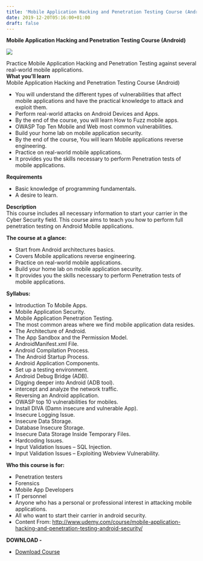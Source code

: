 ```yaml
---
title: 'Mobile Application Hacking and Penetration Testing Course (Android)'
date: 2019-12-20T05:16:00+01:00
draft: false
---
```


**Mobile Application Hacking and Penetration Testing Course (Android)**  

[![](https://1.bp.blogspot.com/-rd1sE-6BNtY/XfxIvNILc9I/AAAAAAAACHQ/aNvAtZCsnGkEzHrMqHFRLPitvkLS062YQCNcBGAsYHQ/s640/Mobile-Application-Hacking-and-Penetration-Testing-Course-Android.jpg)](https://1.bp.blogspot.com/-rd1sE-6BNtY/XfxIvNILc9I/AAAAAAAACHQ/aNvAtZCsnGkEzHrMqHFRLPitvkLS062YQCNcBGAsYHQ/s1600/Mobile-Application-Hacking-and-Penetration-Testing-Course-Android.jpg)

Practice Mobile Application Hacking and Penetration Testing against several real-world mobile applications.  
**What you’ll learn**  
Mobile Application Hacking and Penetration Testing Course (Android)  

*   You will understand the different types of vulnerabilities that affect mobile applications and have the practical knowledge to attack and exploit them.
*   Perform real-world attacks on Android Devices and Apps.
*   By the end of the course, you will learn How to Fuzz mobile apps.
*   OWASP Top Ten Mobile and Web most common vulnerabilities.
*   Build your home lab on mobile application security.
*   By the end of the course, You will learn Mobile applications reverse engineering.
*   Practice on real-world mobile applications.
*   It provides you the skills necessary to perform Penetration tests of mobile applications.

**Requirements**  

*   Basic knowledge of programming fundamentals.
*   A desire to learn.

**Description**  
This course includes all necessary information to start your carrier in the Cyber Security field. This course aims to teach you how to perform full penetration testing on Android Mobile applications.  
  
**The course at a glance:**  

*   Start from Android architectures basics.
*   Covers Mobile applications reverse engineering.
*   Practice on real-world mobile applications.
*   Build your home lab on mobile application security.
*   It provides you the skills necessary to perform Penetration tests of mobile applications.

**Syllabus:**  

*   Introduction To Mobile Apps.
*   Mobile Application Security.
*   Mobile Application Penetration Testing.
*   The most common areas where we find mobile application data resides.
*   The Architecture of Android.
*   The App Sandbox and the Permission Model.
*   AndroidManifest.xml File.
*   Android Compilation Process.
*   The Android Startup Process.
*   Android Application Components.
*   Set up a testing environment.
*   Android Debug Bridge (ADB).
*   Digging deeper into Android (ADB tool).
*   intercept and analyze the network traffic.
*   Reversing an Android application.
*   OWASP top 10 vulnerabilities for mobiles.
*   Install DIVA (Damn insecure and vulnerable App).
*   Insecure Logging Issue.
*   Insecure Data Storage.
*   Database Insecure Storage.
*   Insecure Data Storage Inside Temporary Files.
*   Hardcoding Issues.
*   Input Validation Issues – SQL Injection.
*   Input Validation Issues – Exploiting Webview Vulnerability.

**Who this course is for:**  

*   Penetration testers
*   Forensics
*   Mobile App Developers
*   IT personnel
*   Anyone who has a personal or professional interest in attacking mobile applications.
*   All who want to start their carrier in android security.
*   Content From: http://www.udemy.com/course/mobile-application-hacking-and-penetration-testing-android-security/

**DOWNLOAD -**

*   [Download Course](http://gestyy.com/w6TukS)